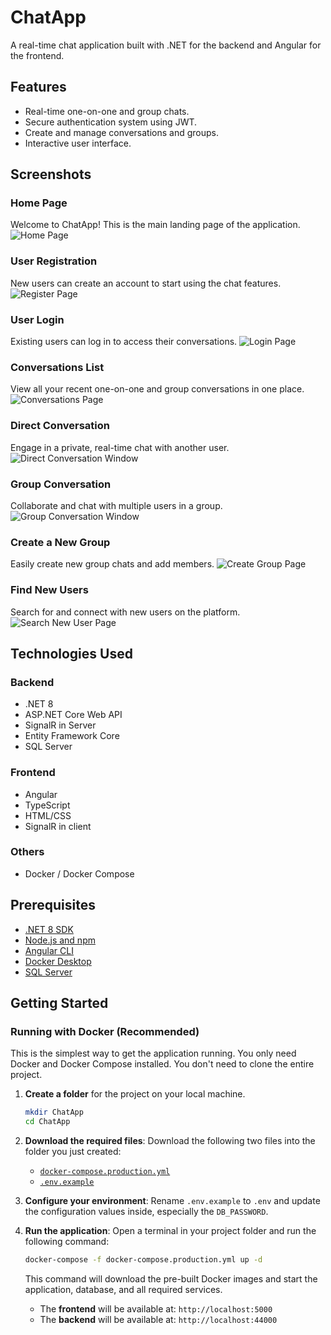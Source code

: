 # ChatApp

A real-time chat application built with .NET for the backend and Angular for the frontend.

## Features

- Real-time one-on-one and group chats.
- Secure authentication system using JWT.
- Create and manage conversations and groups.
- Interactive user interface.

## Screenshots

### Home Page
Welcome to ChatApp! This is the main landing page of the application.
![Home Page](assets/app-screenshots/home.png)

### User Registration
New users can create an account to start using the chat features.
![Register Page](assets/app-screenshots/register.png)

### User Login
Existing users can log in to access their conversations.
![Login Page](assets/app-screenshots/login.png)

### Conversations List
View all your recent one-on-one and group conversations in one place.
![Conversations Page](assets/app-screenshots/conversations.png)

### Direct Conversation
Engage in a private, real-time chat with another user.
![Direct Conversation Window](assets/app-screenshots/direct-conversation-window.png)

### Group Conversation
Collaborate and chat with multiple users in a group.
![Group Conversation Window](assets/app-screenshots/group-conversation-window.png)

### Create a New Group
Easily create new group chats and add members.
![Create Group Page](assets/app-screenshots/create-group.png)

### Find New Users
Search for and connect with new users on the platform.
![Search New User Page](assets/app-screenshots/search-new-user.png)

## Technologies Used

### Backend

- .NET 8
- ASP.NET Core Web API
- SignalR in Server
- Entity Framework Core
- SQL Server

### Frontend

- Angular
- TypeScript
- HTML/CSS
- SignalR in client

### Others

- Docker / Docker Compose

## Prerequisites

- [.NET 8 SDK](https://dotnet.microsoft.com/download/dotnet/8.0)
- [Node.js and npm](https://nodejs.org/)
- [Angular CLI](https://angular.io/cli)
- [Docker Desktop](https://www.docker.com/products/docker-desktop)
- [SQL Server](https://www.microsoft.com/sql-server/sql-server-downloads)



## Getting Started

### Running with Docker (Recommended)

This is the simplest way to get the application running. You only need Docker and Docker Compose installed. You don't need to clone the entire project.

1.  **Create a folder** for the project on your local machine.
    ```bash
    mkdir ChatApp
    cd ChatApp
    ```

2.  **Download the required files**:
    Download the following two files into the folder you just created:
    - [`docker-compose.production.yml`](https://raw.githubusercontent.com/HaazemHassan/ChatApp/main/docker-compose.production.yml)
    - [`.env.example`](https://raw.githubusercontent.com/HaazemHassan/ChatApp/main/.env.example)

3.  **Configure your environment**:
    Rename `.env.example` to `.env` and update the configuration values inside, especially the `DB_PASSWORD`.

4.  **Run the application**:
    Open a terminal in your project folder and run the following command:
    ```bash
    docker-compose -f docker-compose.production.yml up -d
    ```
    This command will download the pre-built Docker images and start the application, database, and all required services.

    - The **frontend** will be available at: `http://localhost:5000` 
    - The **backend** will be available at: `http://localhost:44000`
